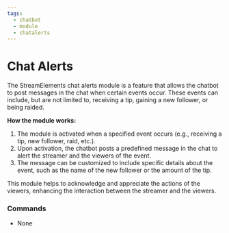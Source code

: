 ```yaml
---
tags:
  - chatbot
  - module
  - chatalerts
---
```


# Chat Alerts

The StreamElements chat alerts module is a feature that allows the chatbot to post messages in the chat when certain events occur. These events can include, but are not limited to, receiving a tip, gaining a new follower, or being raided.

**How the module works:**

1. The module is activated when a specified event occurs (e.g., receiving a tip, new follower, raid, etc.).
2. Upon activation, the chatbot posts a predefined message in the chat to alert the streamer and the viewers of the event.
3. The message can be customized to include specific details about the event, such as the name of the new follower or the amount of the tip.

This module helps to acknowledge and appreciate the actions of the viewers, enhancing the interaction between the streamer and the viewers.

### Commands

- None

